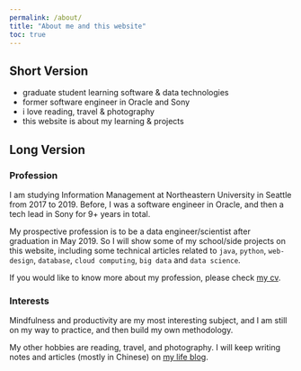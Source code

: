 ```yaml
---
permalink: /about/
title: "About me and this website"
toc: true
---
```


## Short Version

- graduate student learning software & data technologies
- former software engineer in Oracle and Sony
- i love reading, travel & photography
- this website is about my learning & projects

## Long Version
### Profession
I am studying Information Management at Northeastern University in Seattle from 2017 to 2019. Before, I was a software engineer in Oracle, and then a tech lead in Sony for 9+ years in total.

My prospective profession is to be a data engineer/scientist after graduation in May 2019. So I will show some of my school/side projects on this website, including some technical articles related to `java`, `python`, `web-design`, `database`, `cloud computing`, `big data` and `data science`.

If you would like to know more about my profession, please check [my cv](https://www.linkedin.com/in/binshi/).

### Interests
Mindfulness and productivity are my most interesting subject, and I am still on my way to practice, and then build my own methodology.

My other hobbies are reading, travel, and photography. I will keep writing notes and articles (mostly in Chinese) on [my life blog](http://shibin.info).
